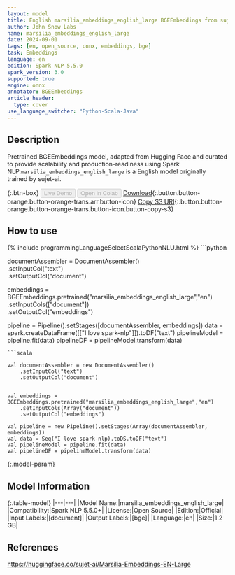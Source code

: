 ```yaml
---
layout: model
title: English marsilia_embeddings_english_large BGEEmbeddings from sujet-ai
author: John Snow Labs
name: marsilia_embeddings_english_large
date: 2024-09-01
tags: [en, open_source, onnx, embeddings, bge]
task: Embeddings
language: en
edition: Spark NLP 5.5.0
spark_version: 3.0
supported: true
engine: onnx
annotator: BGEEmbeddings
article_header:
  type: cover
use_language_switcher: "Python-Scala-Java"
---
```


## Description

Pretrained BGEEmbeddings model, adapted from Hugging Face and curated to provide scalability and production-readiness using Spark NLP.`marsilia_embeddings_english_large` is a English model originally trained by sujet-ai.

{:.btn-box}
<button class="button button-orange" disabled>Live Demo</button>
<button class="button button-orange" disabled>Open in Colab</button>
[Download](https://s3.amazonaws.com/auxdata.johnsnowlabs.com/public/models/marsilia_embeddings_english_large_en_5.5.0_3.0_1725228930175.zip){:.button.button-orange.button-orange-trans.arr.button-icon}
[Copy S3 URI](s3://auxdata.johnsnowlabs.com/public/models/marsilia_embeddings_english_large_en_5.5.0_3.0_1725228930175.zip){:.button.button-orange.button-orange-trans.button-icon.button-copy-s3}

## How to use



<div class="tabs-box" markdown="1">
{% include programmingLanguageSelectScalaPythonNLU.html %}
```python
 
documentAssembler = DocumentAssembler() \
      .setInputCol("text") \
      .setOutputCol("document")

embeddings = BGEEmbeddings.pretrained("marsilia_embeddings_english_large","en") \
      .setInputCols(["document"]) \
      .setOutputCol("embeddings")       
        
pipeline = Pipeline().setStages([documentAssembler, embeddings])
data = spark.createDataFrame([["I love spark-nlp"]]).toDF("text")
pipelineModel = pipeline.fit(data)
pipelineDF = pipelineModel.transform(data)

```
```scala

val documentAssembler = new DocumentAssembler() 
    .setInputCol("text") 
    .setOutputCol("document")
    

val embeddings = BGEEmbeddings.pretrained("marsilia_embeddings_english_large","en") 
    .setInputCols(Array("document")) 
    .setOutputCol("embeddings")

val pipeline = new Pipeline().setStages(Array(documentAssembler, embeddings))
val data = Seq("I love spark-nlp).toDS.toDF("text")
val pipelineModel = pipeline.fit(data)
val pipelineDF = pipelineModel.transform(data)

```
</div>

{:.model-param}
## Model Information

{:.table-model}
|---|---|
|Model Name:|marsilia_embeddings_english_large|
|Compatibility:|Spark NLP 5.5.0+|
|License:|Open Source|
|Edition:|Official|
|Input Labels:|[document]|
|Output Labels:|[bge]|
|Language:|en|
|Size:|1.2 GB|

## References

https://huggingface.co/sujet-ai/Marsilia-Embeddings-EN-Large